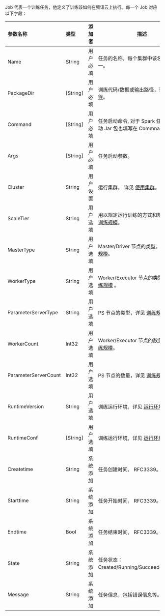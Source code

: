 Job 代表一个训练任务，他定义了训练该如何在腾讯云上执行。每一个 Job 对应以下字段：

| 参数名称             | 类型     | 添加者   | 描述                                                         |
| :------------------- | :------- | :------- | ------------------------------------------------------------ |
| Name                 | String   | 用户必填 | 任务的名称，每个集群中该名称必须唯一。                       |
| PackageDir           | [String] | 用户必填 | 训练代码/数据或输出路径，详见 [文件路径](https://cloud.tencent.com/document/product/851/17318)。 |
| Command              | [String] | 用户必填 | 任务启动命令, 对于 Spark 任务，任务启动 Jar 包也填写在 Commnad 参数中。 |
| Args                 | [String] | 用户必填 | 任务启动参数。                                               |
| Cluster              | String   | 用户设置 | 运行集群， 详见 [使用集群](https://cloud.tencent.com/document/product/851/17317)。 |
| ScaleTier            | String   | 用户选填 | 用以规定运行训练的方式和规模，详见 [训练规模](https://cloud.tencent.com/document/product/851/17319)。 |
| MasterType           | String   | 用户选填 | Master/Driver 节点的类型，详见 [训练规模](https://cloud.tencent.com/document/product/851/17319)。 |
| WorkerType           | String   | 用户选填 | Worker/Executor 节点的类型，详见 [训练规模](https://cloud.tencent.com/document/product/851/17319) 。 |
| ParameterServerType  | String   | 用户选填 | PS 节点的类型，详见 [训练规模](https://cloud.tencent.com/document/product/851/17319) 。 |
| WorkerCount          | Int32  | 用户选填 | Worker/Executor 节点的数量，详见 [训练规模](https://cloud.tencent.com/document/product/851/17319)。 |
| ParameterServerCount | Int32  | 用户选填 | PS 节点的数量，详见 [训练规模](https://cloud.tencent.com/document/product/851/17319)。 |
| RuntimeVersion       | String   | 用户选填 | 训练运行环境，详见 [运行环境](https://cloud.tencent.com/document/product/851/17320) 。 |
| RuntimeConf          | [String] | 用户选填 | 训练运行环境，详见 [运行环境](https://cloud.tencent.com/document/product/851/17320) 。 |
| Createtime           | String   | 系统添加 | 任务创建时间， RFC3339。                                     |
| Starttime            | String   | 系统添加 | 任务开始时间， RFC3339。                                     |
| Endtime              | Bool   | 系统添加 | 任务结束时间， RFC3339。                                     |
| State                | String   | 系统添加 | 任务状态：Created/Running/Succeeded/Failed。                 |
| Message              | String   | 系统添加 | 任务信息，包括错误信息等。                                   |
